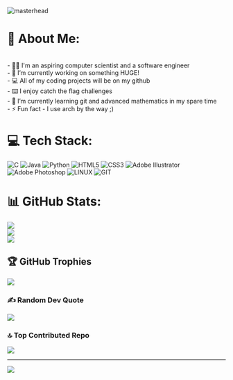 ![masterhead](https://media.tenor.com/5ry-200hErMAAAAd/hacker-hacker-man.gif)

# 💫 About Me:
<br>- 👨‍💻 I'm an aspiring computer scientist and a software engineer<br>- 🔭 I’m currently working on something HUGE!<br>- 💻 All of my coding projects will be on my github<br>- ⌨️ I enjoy catch the flag challenges<br>- 🌱 I’m currently learning git and advanced mathematics in my spare time <br>- ⚡ Fun fact - I use arch by the way ;)<br>

# 💻 Tech Stack:
![C](https://img.shields.io/badge/c-%2300599C.svg?style=for-the-badge&logo=c&logoColor=white) ![Java](https://img.shields.io/badge/java-%23ED8B00.svg?style=for-the-badge&logo=java&logoColor=white) ![Python](https://img.shields.io/badge/python-3670A0?style=for-the-badge&logo=python&logoColor=ffdd54) ![HTML5](https://img.shields.io/badge/html5-%23E34F26.svg?style=for-the-badge&logo=html5&logoColor=white) ![CSS3](https://img.shields.io/badge/css3-%231572B6.svg?style=for-the-badge&logo=css3&logoColor=white) ![Adobe Illustrator](https://img.shields.io/badge/adobeillustrator-%23FF9A00.svg?style=for-the-badge&logo=adobeillustrator&logoColor=white) ![Adobe Photoshop](https://img.shields.io/badge/adobephotoshop-%2331A8FF.svg?style=for-the-badge&logo=adobephotoshop&logoColor=white) ![LINUX](https://img.shields.io/badge/Linux-FCC624?style=for-the-badge&logo=linux&logoColor=black) ![GIT](https://img.shields.io/badge/Git-fc6d26?style=for-the-badge&logo=git&logoColor=white)
# 📊 GitHub Stats:
![](https://github-readme-stats.vercel.app/api?username=azgeekthe3rd&theme=radical&hide_border=false&include_all_commits=true&count_private=false)<br/>
![](https://github-readme-streak-stats.herokuapp.com/?user=azgeekthe3rd&theme=radical&hide_border=false)<br/>
![](https://github-readme-stats.vercel.app/api/top-langs/?username=azgeekthe3rd&theme=radical&hide_border=false&include_all_commits=true&count_private=false&layout=compact)

## 🏆 GitHub Trophies
![](https://github-profile-trophy.vercel.app/?username=azgeekthe3rd&theme=gruvbox&no-frame=true&no-bg=false&margin-w=4)

### ✍️ Random Dev Quote
![](https://quotes-github-readme.vercel.app/api?type=vetical&theme=radical)

### 🔝 Top Contributed Repo
![](https://github-contributor-stats.vercel.app/api?username=azgeekthe3rd&limit=5&theme=radical&combine_all_yearly_contributions=true)

---
[![](https://visitcount.itsvg.in/api?id=azgeekthe3rd&icon=0&color=0)](https://visitcount.itsvg.in)

<!-- Proudly created with GPRM ( https://gprm.itsvg.in ) -->
